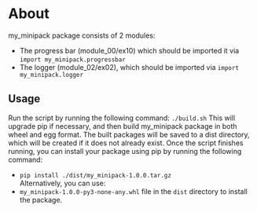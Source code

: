 # About
my_minipack package consists of 2 modules:
* The progress bar (module_00/ex10) which should be imported it via ```import my_minipack.progressbar```
* The logger (module_02/ex02), which should be imported via ```import my_minipack.logger```

## Usage
Run the script by running the following command:
```./build.sh```
This will upgrade pip if necessary, and then build my_minipack package in both wheel and egg format.
The built packages will be saved to a dist directory, which will be created if it does not already exist.
Once the script finishes running, you can install your package using pip by running the following command:
* ```pip install ./dist/my_minipack-1.0.0.tar.gz```</br>
Alternatively, you can use:
* ```my_minipack-1.0.0-py3-none-any.whl``` file in the ```dist``` directory to install the package.

